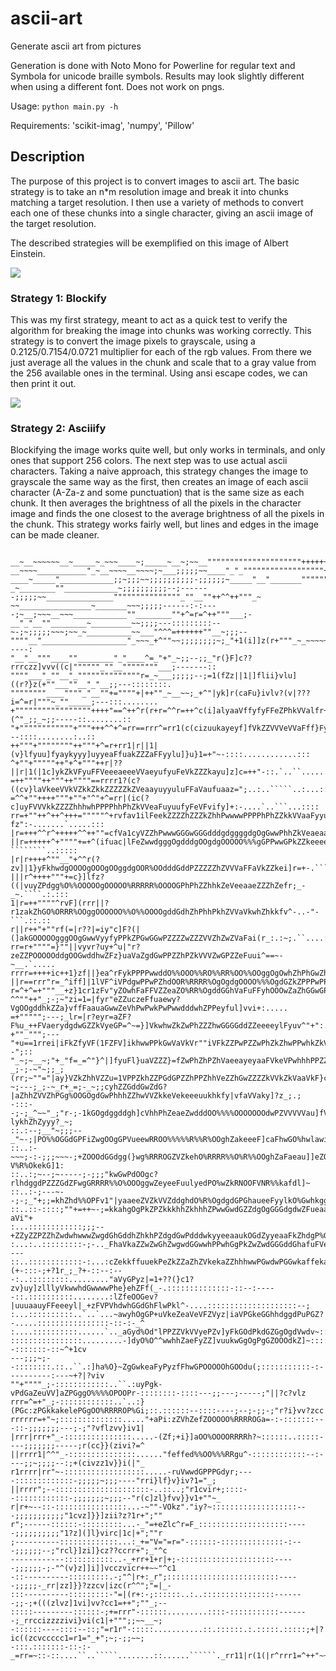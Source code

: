 # ascii-art
Generate ascii art from pictures

Generation is done with Noto Mono for Powerline for regular text and Symbola for
unicode braille symbols. Results may look slightly different when using a
different font. Does not work on pngs.

Usage: `python main.py -h`

Requirements: 'scikit-imag', 'numpy', 'Pillow'

## Description

The purpose of this project is to convert images to ascii art. The basic
strategy is to take an n\*m resolution image and break it into chunks matching a
target resolution. I then use a variety of methods to convert each one of these
chunks into a single character, giving an ascii image of the target resolution.

The described strategies will be exemplified on this image of Albert Einstein.

![](sample/einstein.jpg)

### Strategy 1: Blockify

This was my first strategy, meant to act as a quick test to verify the algorithm
for breaking the image into chunks was working correctly. This strategy is to
convert the image pixels to grayscale, using a 0.2125/0.7154/0.0721 multiplier
for each of the rgb values. From there we just average all the values in the
chunk and scale that to a gray value from the 256 available ones in the
terminal. Using ansi escape codes, we can then print it out.

![](sample/blockify.jpg)


### Strategy 2: Asciiify

Blockifying the image works quite well, but only works in terminals, and only
ones that support 256 colors. The next step was to use actual ascii characters.
Taking a naive approach, this strategy changes the image to grayscale the same
way as the first, then creates an image of each ascii character (A-Za-z and some
punctuation) that is the same size as each chunk. It then averages the
brightness of all the pixels in the character image and finds the one closest to
the average brightness of all the pixels in the chunk. This strategy works
fairly well, but lines and edges in the image can be made cleaner.

```

__~__~~~~~~__~_____~_~~~____~;_____~__~;~~__"""""""""""""""""""""+++++++^^+++"""""""+""""""++"""""""
__~~~~___________"_~__~~~~__~~~~;~___;;;;;~~____"_"_""""""""""""""""""++++++++""""""""""""_"""_""_""
____~_____"____________;;~;;;~~;;;;;;;;;;-;;;;;;~_____"__"_______""""""""+""""""""""""""""""""++^++"
_~________""____________~;;;;;;;;;;--;-------;;;;;~~_______________"""""""""""""""_""__""++^^++"""_~
~~________________~_______~~~;;;;;------:-:----;~__;~~~__~~~____________""________""+^=r=^++"""___;-
__"_"__""________~_________~~;;;;---:::::::::--~-;~;;;;;~~~;~~_~__________~~___"^^^=++++++""__~;;;--
""""__"___________________"_~~~_+^""~~;;;;;;;;~;_"+1(i]]z(r+"""_~_~~~~~~;_""""""""++++"""___~;-----:
"__"__"""____""________"_"____^=_"+"_~;;--;;_"r(}F]c??rrrczz]vvv((c|""""""_""__""""""""___;-------::
""""___"_""__"_""""""""""""""r=_~___;;;;;--;=1(fZz||1|]flii}vlu]((r?}z(+""___""__"_"__;;---::::::::.
""""""""____""""_"__""+=""""+|++""_~__~~;_+^"|yk]r(caFu}ivlv?(v|???i=^=r|"""~_""_____;---:::........
+"""""""""""""""""++++"==^++^r(r+r=^^r=++^c(i]alyaaVffyfyFFeZPhkVValfr+=+(^"_;;_~;;-----::........::
"+""""""""""""+"""+++^^+^=rr==rrr^=rr1(c(cizuukayeyf]fVkZZVVVeVVaFff}Fyf?"=+^_;;---::::........:..::
++"""+""""""""++"""+^=r+rr1|r||1|(v}lfyuu]fyaykyyy]uyyeaFfuakZZZaFFyylu]}u}1=+"~-::::............:::
^+""+"""""++"+^+"""++r|??||r|1(|1c]ykZkVFyuFFVeeeaeeeVVaeyufyuFeVkZZZkayu]z]c=++"-::.`..``.......:::
=++""""++"""++""""==rrrr1?(c?((cv}laVkeeVVkVZkkZkkZZZZZkZVeaayuyyuluFFaVaufuaaz=";..:..`````..:...::
=^^+""++++"""+""+"^"+^=rr|(ic(?c]uyFVVVkkZZZZhhhwhPPPPhhPhZkVVeaFuyuufyFeVFvify]+:-....`..```...::::
rr=+""++^++^+++="""""^+rvfav1ilFeekZZZZhZZZkZhhPwwwwPPPPhPhZZkkVVaaFyyuFekkZei?fz":-.......`.....:::
|r=+++^^r^+++++^^++""=cfVa1cyVZZhPwwwGGGwGGGdddgdggggdgOgGwwPhhZkVeaeaaFeVVVkZuifz;-.....`..`.:.::::
||r=+++++^+""""+=+^(ifuac|lFeZwwdgggOgdddgOOgdgOOOOO%%%gGPPwwGPkZZkeeeeFFaeekkVFiFv+-````````..:::::
|r|r++++^""__"+^^r(?zv]|1}yFkhwdgOOOOgOOOgOOggdgOOR%OOdddGddPZZZZZhZVVVaFFaVkZZkei]r=+-.`````.::::::
|||r^++++"""+=c}]lfz?((|vuyZPdgg%O%%OOOOOgOOOOO%RRRRR%OOOOGPhPhZZhhkZeVeeaaeZZZhZefr;_-_~.````.:.:::
1|r=++""""^rvF](rrr||?r1zakZhGO%ORRR%OOggOOOOOO%%O%%OOOOgddGdhZhPhhPkhZVVaVkwhZhkkfv^-..-"-```.::.::
r||r++"+""rf(=|r??|=iy"c]F?(|(]akGOOOOOgggOOgGwwVyyfyPPkZPGwGGwPZZZZwZZZVVZhZwZVaFai(r_:.:~;.``....:
rr=r+""""=}""||vyvr?uy+^u|"r?zeZZPOOOOOddgOOGwddhwZFz}uaVaZgdGwPPZZhPZkVVVZwGPZZeFuui^==~-~__.`.....
rrrr=++++ic++1}zf||}ea^rFykPPPPwwddO%%OOO%%RO%%RR%OO%%OOggOgOwhZhPhGwZhkkVZGgGZeayuf]v="";:.:;-:....
||r==rrr"r=_^iff]|1lVF^iVPdgwPPwPZhdOOR%RRRR%OgOgdgOOOO%%%OgdGZkZPPPwPPPPZZPdGZkkey}z]z1|+_:`..::...
r=^+^=+"""__+z}1cr1zFv"yZOwhFaFFVZZeaZO%RR%OgddGGhVaFuFFyhOOOwZaZhGGwGPGPwwGdOOgGwkeFz}]uuv+-:`..:::
^^""++"_;-;~"zi=1=|fyr"eZZuczeFfuaewy?VgOOgddhkZZa}vffFaauaGwwZeVhPwPwkPwPwwdddwhZPPeyful]vvi+:.....
=+""""";---;_lr=|r?eyr=aZF?F%u_++FVaerydgdwGZZkVyeGP=^~=}]VkwhwZkZwPhZZZhwGGGGddZZeeeeylFyuv^"+":..:
+""_""";---"+u==1rrei|iFkZfyVF(1FZFV]ikhwwPPkGwVaVkVr""iVFkZZPwPZZwPhZkZhwPPwhkZkVVeauyeyuzizr--";::
"_~;~__~;"+_"f=_=^"}^|]fyuFl}uaVZZZ}=fZwPhZhPZhVaeeayeyaaFVkeVPwhhhPPZZkZPwPhkaaeekkeeallyf(=cr-.;-.
_;-;-~"~;;_;(rr;~""="|ay}VZkZhhVZZu=1VPPZkhZZPGdGPZZhPPZhhVeZZhGwZZZZkVVkZkVaaVkF}cfaeaeylVu(rc";.~-
~;---;_;-~_r+_=;-_~;;cyhZZGddGwZdG?|aZhhZVVZhPGg%OOGOgdGwPhhhZZhwVVZkkeVekeeeuukhkfy|vfaVVaky]?z_;.;
-:::--;-;_^~~"_;"r-;-1kGOgdggddgh]cVhhPhZeaeZwdddOO%%%%OOOOOOOdwPZVVVVVau]fVu}hdPVFfl?lykhZhZyyy?_~;
::.:--;__"~;;;--_"~-;|PO%%OGGdGPFiZwgOOgGPVueewRROO%%%%%R%%R%OOghZakeeeF]caFhwGO%hwlawiekgdGwFeZZr^-
::..:-~~~;-:-;;;~~~-;+ZOOOdGGdgg(}wg%RRROGZVZkehO%RRRR%%O%R%%OOghZaFaeau]]eZOOg%RPG%GRG?V%R%OkekG]1:
::..:;~--;~-----;-;;;"kwGwPdOOgc?rlhdggdPZZZGdZFwgGRRRR%%O%OOOggwZeyeeFuulyedPO%wZkRNOOFVNR%%kafdl]~
::..:-;---~--;-;_"+;;=khZhd%%OPFv1"|yaaeeZVZkVVZddghdO%R%OgdgdGPGhaueeFyylkO%GwhkggwGgPkdWROOk}iP}1"
::..::-::::;""+=++~-;=kkahgOgPkZPZkkkhhZkhhhZPwwGwdGZZdgOgGGGdgdwZFueaaaalwO%GZeVZZgOwhZNNO%wa?aVi"+
:...::::::::::::;;;--+ZZyZZPZZhZwdwhwwwZwgdGhGddhZhkhPZdgdGwPdddwkyyeeaaukOGdZyyeaaFkZhdgP%Geeafr_;-
:...:..:::::::::-;-.._FhaVkaZZwZwGhZwgwdGGwwhPPwhGgPkZwZwdGGGddGhafuFVeF]V%Ohazr==ZPVZZV1cZu]_;:----
::..::::::::::::-:...:cZekkffuuekPeZkZZaZhZVkekaZZhhhwwPGwdwPGGwkaffekaul""(+-:::-;+?1r_;_?+-::--:--
-:..:::::::::........."aVyGPyz|=1+??(}c1?zv}uy]zlllyVkwwhdGwwwwPhe}ehZFf(_-.::::::::::::::-::--:----
-::.::::::::::........:lZfeOOGev?|uuuaauyFFeeeyl|_+zFVPVhdwhGGdGhFlwPkl^-....::::::::::::::::::::--;
:...::::::::::..`..`...~awyhOgGP+uVkeZeaVeVFZVyz|iaVPGkeGGhhdggdPuPGZ?-.....::::::::::::::::-::-:-_^
:....::::::::::......`.._aGyd%Od"lPPZZVkVVyePZv]yFkGOdPkdGZGgOgdVwdv~::::..:::::::.:::::::-:::::~^r?
::::::::::::::::.........-]dyO%O^^wwhhZaeFyZZ]vuukwGgOgPgGZOOOdkZ]~:::::::::::::::--:::::::-::~^+1cv
---;;;~;--::::::::.::..``.:]ha%O}~ZgGwkeaFyPyzfFhwGPOOOOOhGOOdu(;:::::::::::-:----------:---~+?|?viv
""+""""_;-::::::::::::..``.:uyPgk-vPdGaZeuVV]aZPGggO%%%%OPOOPr-::::::::-::::---;;---;-----;"||?c?vlz
rrr=^=+"_;-::::::::::::..`..:}(PGc:zPGkkakelePGgOO%RRRROP%Gi;::.::::::--::::----;--;-;;-;"r?i}vv?zcc
rrrrrr=+"~;::::::::::::::....."+aPi:zZVhZefZOOOOO%RRRROGa=-:-:::::::---::-;;;;;;;---;-;"?vflzvv}iv1|
|rrr|rrr+"_-:::::::::::::::.....-(Zf;+i}]aOO%OOOORRRRh?~::::::..:::::----;;;;;;;-----;r(cc}}(zivi?=^
||rrrr1|^^"_-:::::::::::::::......"feffed%%OO%%%RRgu^-::::::::::::--:----;;~;;;;--:;+(civzz1v}}i(|"_
r1rrrr|rr"~-::::::::::::::::::.....-ruVwwdGPPPGdyr;----:::::::::::::-;;;;;~;;;----"rri}lf}v}iv?1="_;
||rrrr";--:::::::::::::::::::::-..::..;"r1cvir+;::::--::::::::::::-;;;;;;;~;;;--"r(c]zl}fvv}}v1+""~_
r|r+~--::-::::::::::::::::...-~""-VOkz"."iy?~:::::::::::::::::::---;;;;;;;;;;;"1cvz]}}]zii?z?1r+";""
r";------::::::-:::::::::...-_"=+eZlc^r=F_::::::::::::::::::::-----;;;;;;;;;;"1?z](]l}virc|1c|+";""r
;----------:::::::::::::...:_+="V="=r="-::::::-::::::::::::::-:---;;;;;;--;"rcl}]zi]}cz??ccrr+";_"^c
------------:::::::::::..-_+rr+1+r|+;-:::::::::::::::::::::-----;;;;;;-;-"^(v}z]]i]]vcczvicr++~~"^c1
-::----------:::::::::.-;"^|r+:_r";:::::::::::::::::::::::::-----;;;;;-_rr|zz]}}?zzcv|izc(r^^";"=|_-
:::----------:::::::::-"=|(r+:-;::::::..:..::::::::::::::::-------;;-;+(((zlvz]1vi]vv?cc1=++";""_;--
:::::---------::::::-;+=rrr"-::::::.........::::-:::::::::::-------;_rrccizzzzivi}vi(c1|+""";;~~__~;
-::::::----::::--::;"=r1r"-:::::...........::.::::::.:.:::::.:::::;+|?ic((zcvccccc1=r1="_+";~;-;;~~;
-:::.:::::::-::-:-_=rr=~::-::....``..`````........::......``````._rr11|r(1(|r^rrr1=^++"~~1r=+"r=r1|_
```
